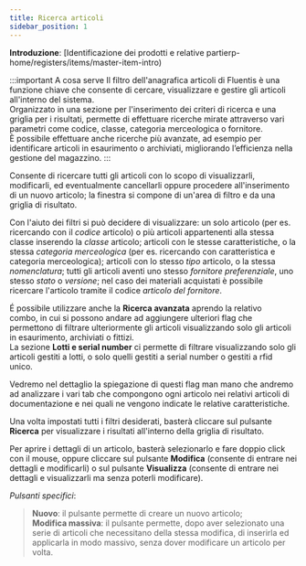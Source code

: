 ```yaml
---
title: Ricerca articoli
sidebar_position: 1
---
```


**Introduzione**: [Identificazione dei prodotti e relative partierp-home/registers/items/master-item-intro) 

:::important A cosa serve
Il filtro dell'anagrafica articoli di Fluentis è una funzione chiave che consente di cercare, visualizzare e gestire gli articoli all'interno del sistema.     
Organizzato in una sezione per l'inserimento dei criteri di ricerca e una griglia per i risultati, permette di effettuare ricerche mirate attraverso vari parametri come codice, classe, categoria merceologica o fornitore.       
È possibile effettuare anche ricerche più avanzate, ad esempio per identificare articoli in esaurimento o archiviati, migliorando l’efficienza nella gestione del magazzino.
:::

Consente di ricercare tutti gli articoli con lo scopo di visualizzarli, modificarli, ed eventualmente cancellarli oppure procedere all'inserimento di un nuovo articolo; la finestra si compone di un'area di filtro e da una griglia di risultato.

Con l'aiuto dei filtri si può decidere di visualizzare: un solo articolo (per es. ricercando con il *codice* articolo) o più articoli appartenenti alla stessa classe inserendo la *classe* articolo; articoli con le stesse caratteristiche, o la stessa *categoria merceologica* (per es. ricercando con caratteristica e categoria merceologica); articoli con lo stesso *tipo* articolo, o la stessa *nomenclatura*; tutti gli articoli aventi uno stesso *fornitore preferenziale*, uno stesso *stato* o *versione*; nel caso dei materiali acquistati è possibile ricercare l'articolo tramite il codice *articolo del fornitore*.

É possibile utilizzare anche la **Ricerca avanzata** aprendo la relativo combo, in cui si possono andare ad aggiungere ulteriori flag che permettono di filtrare ulteriormente gli articoli visualizzando solo gli articoli in esaurimento, archiviati o fittizi.  
La sezione **Lotti e serial number** ci permette di filtrare visualizzando solo gli articoli gestiti a lotti, o solo quelli gestiti a serial number o gestiti a rfid unico.

Vedremo nel dettaglio la spiegazione di questi flag man mano che andremo ad analizzare i vari tab che compongono ogni articolo nei relativi articoli di documentazione e nei quali ne vengono indicate le relative caratteristiche.

Una volta impostati tutti i filtri desiderati, basterà cliccare sul pulsante **Ricerca** per visualizzare i risultati all'interno della griglia di risultato.

Per aprire i dettagli di un articolo, basterà selezionarlo e fare doppio click con il mouse, oppure cliccare sul pulsante **Modifica** (consente di entrare nei dettagli e modificarli) o sul pulsante **Visualizza** (consente di entrare nei dettagli e visualizzarli ma senza poterli modificare).

*Pulsanti specifici*:

> **Nuovo**: il pulsante permette di creare un nuovo articolo;  
> **Modifica massiva**: il pulsante permette, dopo aver selezionato una serie di articoli che necessitano della stessa modifica, di inserirla ed applicarla in modo massivo, senza dover modificare un articolo per volta. 